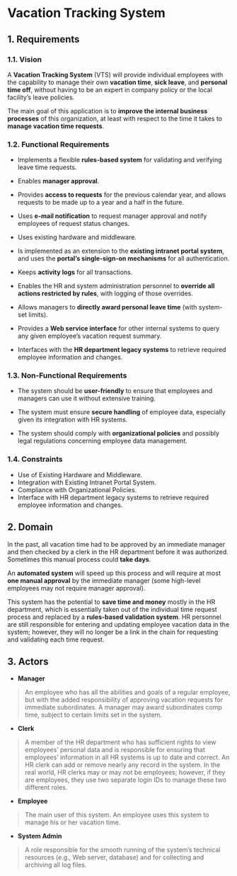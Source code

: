 # Vacation Tracking System

## 1. Requirements

### 1.1. Vision

A **Vacation Tracking System** (VTS) will provide individual employees with the
capability to manage their own **vacation time**, **sick leave**, and **personal time off**, without having to be an expert in company policy or the local facility’s leave policies.

The main goal of this application is to **improve the internal business processes** of this organization, at least with respect to the time it takes to **manage vacation time requests**.

### 1.2. Functional Requirements

+ Implements a flexible **rules-based system** for validating and verifying leave time requests.

+ Enables **manager approval**.

+ Provides **access to requests** for the previous calendar year, and allows requests to be made up to a year and a half in the future.

+ Uses **e-mail notification** to request manager approval and notify employees of request status changes.

+ Uses existing hardware and middleware.

+ Is implemented as an extension to the **existing intranet portal system**, and
uses the **portal’s single-sign-on mechanisms** for all authentication.

+ Keeps **activity logs** for all transactions.

+ Enables the HR and system administration personnel to **override all actions restricted by rules**, with logging of those overrides.

+ Allows managers to **directly award personal leave time** (with system-set limits).

+ Provides a **Web service interface** for other internal systems to query any given employee’s vacation request summary.

+ Interfaces with the **HR department legacy systems** to retrieve required employee information and changes.

### 1.3. Non-Functional Requirements

+ The system should be **user-friendly** to ensure that employees and managers can use it without extensive training.

+ The system must ensure **secure handling** of employee data, especially given its integration with HR systems.

+ The system should comply with **organizational policies** and possibly legal regulations concerning employee data management.

### 1.4. Constraints

+ Use of Existing Hardware and Middleware.
+ Integration with Existing Intranet Portal System.
+ Compliance with Organizational Policies.
+ Interface with HR department legacy systems to retrieve required employee information and changes.

## 2. Domain

In the past, all vacation time had to be approved by an immediate manager and then checked by a clerk in the HR department before it was authorized. Sometimes this manual process could **take days**.

An **automated system** will speed up this process and will require at most **one manual approval** by the immediate manager (some high-level employees may not require manager approval).

This system has the potential to **save time and money** mostly in the HR department, which is essentially taken out of the individual time request process and replaced by a **rules-based validation system**. HR personnel are still responsible for entering and updating employee vacation data in the system; however, they will no longer be a link in the chain for requesting and validating each time request.

## 3. Actors

+ **Manager**

> An employee who has all the abilities and goals of a regular employee, but with the added responsibility of approving vacation requests for immediate subordinates. A manager may award subordinates comp time, subject to certain limits set in the system.

+ **Clerk**

> A member of the HR department who has sufficient rights to view employees’ personal data and is responsible for ensuring that employees’ information in all HR systems is up to date and correct. An HR clerk can add or remove nearly any record in the system. In the real world, HR clerks may or may not be employees; however, if they are employees, they use two separate login IDs to manage these two different roles.

+ **Employee**

> The main user of this system. An employee uses this system to manage his or her vacation time.

+ **System Admin**

> A role responsible for the smooth running of the system’s technical resources (e.g., Web server, database) and for collecting and archiving all log files.
